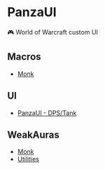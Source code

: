 # PanzaUI

🎮 World of Warcraft custom UI

## Macros

* [Monk](https://github.com/MarioCatuogno/PanzaUI/blob/master/Macros/monk.txt)

## UI

* [PanzaUI - DPS/Tank](https://github.com/MarioCatuogno/PanzaUI/blob/master/Profiles/blizzui.txt)

## WeakAuras

* [Monk](https://github.com/MarioCatuogno/PanzaUI/blob/master/WeakAuras/monk.txt)
* [Utilities](https://github.com/MarioCatuogno/PanzaUI/blob/master/WeakAuras/utilities.txt)